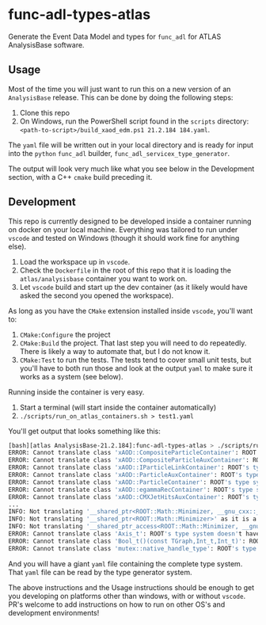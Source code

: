 # func-adl-types-atlas
Generate the Event Data Model and types for `func_adl` for ATLAS AnalysisBase software.

## Usage

Most of the time you will just want to run this on a new version of an `AnalysisBase` release. This can be done by doing the following steps:

1. Clone this repo
1. On Windows, run the PowerShell script found in the `scripts` directory: `<path-to-script>/build_xaod_edm.ps1 21.2.184 184.yaml`.

The `yaml` file will be written out in your local directory and is ready for input into the `python` `func_adl` builder, `func_adl_servicex_type_generator`.

The output will look very much like what you see below in the Development section, with a C++ `cmake` build preceding it.

## Development

This repo is currently designed to be developed inside a container running on docker on your local machine. Everything was tailored to run under `vscode` and tested on Windows (though it should work fine for anything else).

1. Load the workspace up in `vscode`.
1. Check the `Dockerfile` in the root of this repo that it is loading the `atlas/analysisbase` container you want to work on.
1. Let `vscode` build and start up the dev container (as it likely would have asked the second you opened the workspace).

As long as you have the `CMake` extension installed inside `vscode`, you'll want to:

1. `CMake:Configure` the project
1. `CMake:Build` the project. That last step you will need to do repeatedly. There is likely a way to automate that, but I do not know it.
1. `CMake:Test` to run the tests. The tests tend to cover small unit tests, but you'll have to both run those and look at the output `yaml` to make sure it works as a system (see below).

Running inside the container is very easy.

1. Start a terminal (will start inside the container automatically)
1. `./scripts/run_on_atlas_containers.sh > test1.yaml`

You'll get output that looks something like this:

```bash
[bash][atlas AnalysisBase-21.2.184]:func-adl-types-atlas > ./scripts/run_on_atlas_containers.sh > test1.txt 
ERROR: Cannot translate class 'xAOD::CompositeParticleContainer': ROOT's type system doesn't have it loaded.
ERROR: Cannot translate class 'xAOD::CompositeParticleAuxContainer': ROOT's type system doesn't have it loaded.
ERROR: Cannot translate class 'xAOD::IParticleLinkContainer': ROOT's type system doesn't have it loaded.
ERROR: Cannot translate class 'xAOD::ParticleAuxContainer': ROOT's type system doesn't have it loaded.
ERROR: Cannot translate class 'xAOD::ParticleContainer': ROOT's type system doesn't have it loaded.
ERROR: Cannot translate class 'xAOD::egammaRecContainer': ROOT's type system doesn't have it loaded.
ERROR: Cannot translate class 'xAOD::CMXJetHitsAuxContainer': ROOT's type system doesn't have it loaded.
...
INFO: Not translating '__shared_ptr<ROOT::Math::Minimizer, __gnu_cxx::_Lock_policy::_S_atomic>' as it is a private internal class (__shared_ptr)
INFO: Not translating '__shared_ptr<ROOT::Math::Minimizer>' as it is a private internal class (__shared_ptr)
INFO: Not translating '__shared_ptr_access<ROOT::Math::Minimizer, __gnu_cxx::_Lock_policy::_S_atomic, false, false>' as it is a private internal class (__shared_ptr_access)
ERROR: Cannot translate class 'Axis_t': ROOT's type system doesn't have it loaded.
ERROR: Cannot translate class 'Bool_t()(const TGraph,Int_t,Int_t)': ROOT's type system doesn't have it loaded.
ERROR: Cannot translate class 'mutex::native_handle_type': ROOT's type system doesn't have it loaded.
```

And you will have a giant `yaml` file containing the complete type system. That `yaml` file can be read by the type generator system.

The above instructions and the Usage instructions should be enough to get you developing on platforms other than windows, with or without `vscode`. PR's welcome to add instructions on how to run on other OS's and development environments!